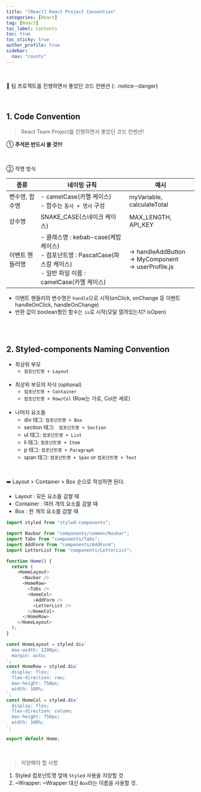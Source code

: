 ```yaml
---
title: "[React] React Project Convention"
categories: [React]
tag: [React]
toc_label: Contents
toc: true
toc_sticky: true
author_profile: true
sidebar:
  nav: "counts"
---
```


<br>

🤝 팀 프로젝트를 진행하면서 좋았던 코드 컨벤션
{: .notice--danger}

<br>

## 1. Code Convention

> React Team Project를 진행하면서 좋았던 코드 컨벤션!

① **주석은 반드시 쓸 것!!!**

<br>

② 작명 방식

| 종류            | 네이밍 규칙                                                                                                                       | 예시                                                      |
| --------------- | --------------------------------------------------------------------------------------------------------------------------------- | --------------------------------------------------------- |
| 변수명, 함수명  | - camelCase(카멜 케이스)<br>- 함수는 `동사 + 명사` 구성                                                                           | myVariable, calculateTotal                                |
| 상수명          | SNAKE_CASE(스네이크 케이스)                                                                                                       | MAX_LENGTH, API_KEY                                       |
| 이벤트 핸들러명 | - 클래스명 : kebab-case(케밥 케이스) <br> - 컴포넌트명 : PascalCase(파스칼 케이스) <br> - 일반 파일 이름 : camelCase(카멜 케이스) | -> handleAddButton<br>-> MyComponent<br>-> userProfile.js |

- 이벤트 핸들러의 변수명은 `handle`으로 시작(onClick, onChange 등 이벤트 handleOnClick, handleOnChange)
- 반환 값이 boolean형인 함수는 `is`로 시작(모달 열려있는지? isOpen)

<br><br>

## 2. Styled-components Naming Convention

- 최상위 부모
  - `컴포넌트명 + Layout`<br><br>
- 최상위 부모의 자식 (optional)
  - `컴포넌트명 + Container`
  - `컴포넌트명 + Row/Col` (Row는 가로, Col은 세로)<br><br>
- 나머지 요소들
  - div 태그: `컴포넌트명 + Box`
  - section 태그: ` 컴포넌트명 + Section`
  - ul 태그: `컴포넌트명 + List`
  - li 태그: `컴포넌트명 + Item`
  - p 태그: `컴포넌트명 + Paragraph`
  - span 태그: `컴포넌트명 + Span` or `컴포넌트명 + Text`

<br>

➡️ Layout > Container > Box 순으로 작성하면 된다.

- Layout : 모든 요소를 감쌀 때
- Container : 여러 개의 요소를 감쌀 때
- Box : 한 개의 요소를 감쌀 때

```js
import styled from "styled-components";

import Navbar from "components/common/Navbar";
import Tabs from "components/Tabs";
import AddForm from "components/AddForm";
import LetterList from "components/LetterList";

function Home() {
  return (
    <HomeLayout>
      <Navbar />
      <HomeRow>
        <Tabs />
        <HomeCol>
          <AddForm />
          <LetterList />
        </HomeCol>
      </HomeRow>
    </HomeLayout>
  );
}

const HomeLayout = styled.div`
  max-width: 1200px;
  margin: auto;
`;
const HomeRow = styled.div`
  display: flex;
  flex-direction: row;
  max-height: 750px;
  width: 100%;
`;
const HomeCol = styled.div`
  display: flex;
  flex-direction: column;
  max-height: 750px;
  width: 100%;
`;

export default Home;
```

<br>

> 지양해야 할 사항

1. Styled 컴포넌트명 앞에 `Styled` 사용을 지양할 것
2. ~Wrapper: ~Wrapper 대신 `Box`라는 이름을 사용할 것.

<br>
